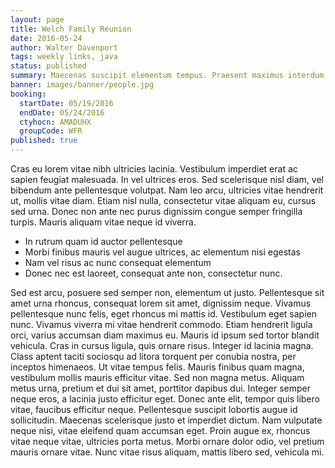 ```yaml
---
layout: page
title: Welch Family Reunion
date: 2016-05-24
author: Walter Davenport
tags: weekly links, java
status: published
summary: Maecenas suscipit elementum tempus. Praesent maximus interdum ex, vel porta.
banner: images/banner/people.jpg
booking:
  startDate: 05/19/2016
  endDate: 05/24/2016
  ctyhocn: AMADUHX
  groupCode: WFR
published: true
---
```

Cras eu lorem vitae nibh ultricies lacinia. Vestibulum imperdiet erat ac sapien feugiat malesuada. In vel ultrices eros. Sed scelerisque nisl diam, vel bibendum ante pellentesque volutpat. Nam leo arcu, ultricies vitae hendrerit ut, mollis vitae diam. Etiam nisl nulla, consectetur vitae aliquam eu, cursus sed urna. Donec non ante nec purus dignissim congue semper fringilla turpis. Mauris aliquam vitae neque id viverra.

* In rutrum quam id auctor pellentesque
* Morbi finibus mauris vel augue ultrices, ac elementum nisi egestas
* Nam vel risus ac nunc consequat elementum
* Donec nec est laoreet, consequat ante non, consectetur nunc.

Sed est arcu, posuere sed semper non, elementum ut justo. Pellentesque sit amet urna rhoncus, consequat lorem sit amet, dignissim neque. Vivamus pellentesque nunc felis, eget rhoncus mi mattis id. Vestibulum eget sapien nunc. Vivamus viverra mi vitae hendrerit commodo. Etiam hendrerit ligula orci, varius accumsan diam maximus eu. Mauris id ipsum sed tortor blandit vehicula. Cras in cursus ligula, quis ornare risus. Integer id lacinia magna. Class aptent taciti sociosqu ad litora torquent per conubia nostra, per inceptos himenaeos.
Ut vitae tempus felis. Mauris finibus quam magna, vestibulum mollis mauris efficitur vitae. Sed non magna metus. Aliquam metus urna, pretium et dui sit amet, porttitor dapibus dui. Integer semper neque eros, a lacinia justo efficitur eget. Donec ante elit, tempor quis libero vitae, faucibus efficitur neque. Pellentesque suscipit lobortis augue id sollicitudin. Maecenas scelerisque justo et imperdiet dictum. Nam vulputate neque nisi, vitae eleifend quam accumsan eget. Proin augue ex, rhoncus vitae neque vitae, ultricies porta metus. Morbi ornare dolor odio, vel pretium mauris ornare vitae. Nunc vitae risus aliquam, mattis libero sed, vehicula mi.
